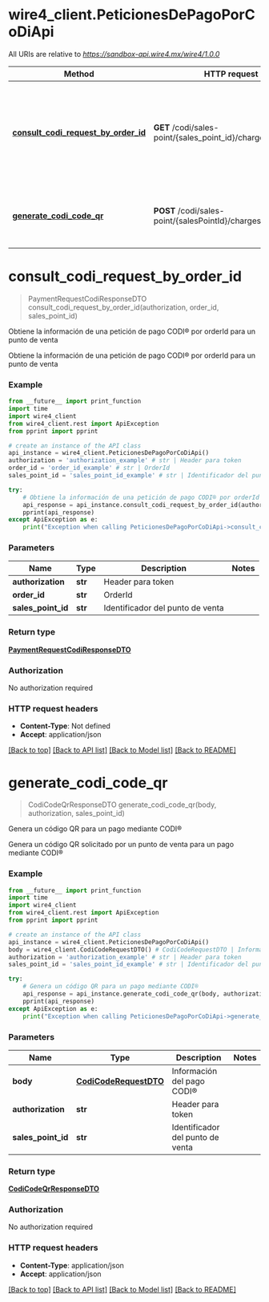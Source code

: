 # wire4_client.PeticionesDePagoPorCoDiApi

All URIs are relative to *https://sandbox-api.wire4.mx/wire4/1.0.0*

Method | HTTP request | Description
------------- | ------------- | -------------
[**consult_codi_request_by_order_id**](PeticionesDePagoPorCoDiApi.md#consult_codi_request_by_order_id) | **GET** /codi/sales-point/{sales_point_id}/charges/{order_id} | Obtiene la información de una petición de pago CODI® por orderId para un punto de venta
[**generate_codi_code_qr**](PeticionesDePagoPorCoDiApi.md#generate_codi_code_qr) | **POST** /codi/sales-point/{salesPointId}/charges | Genera un código QR para un pago mediante CODI®

# **consult_codi_request_by_order_id**
> PaymentRequestCodiResponseDTO consult_codi_request_by_order_id(authorization, order_id, sales_point_id)

Obtiene la información de una petición de pago CODI® por orderId para un punto de venta

Obtiene la información de una petición de pago CODI® por orderId para un punto de venta

### Example
```python
from __future__ import print_function
import time
import wire4_client
from wire4_client.rest import ApiException
from pprint import pprint

# create an instance of the API class
api_instance = wire4_client.PeticionesDePagoPorCoDiApi()
authorization = 'authorization_example' # str | Header para token
order_id = 'order_id_example' # str | OrderId
sales_point_id = 'sales_point_id_example' # str | Identificador del punto de venta

try:
    # Obtiene la información de una petición de pago CODI® por orderId para un punto de venta
    api_response = api_instance.consult_codi_request_by_order_id(authorization, order_id, sales_point_id)
    pprint(api_response)
except ApiException as e:
    print("Exception when calling PeticionesDePagoPorCoDiApi->consult_codi_request_by_order_id: %s\n" % e)
```

### Parameters

Name | Type | Description  | Notes
------------- | ------------- | ------------- | -------------
 **authorization** | **str**| Header para token | 
 **order_id** | **str**| OrderId | 
 **sales_point_id** | **str**| Identificador del punto de venta | 

### Return type

[**PaymentRequestCodiResponseDTO**](PaymentRequestCodiResponseDTO.md)

### Authorization

No authorization required

### HTTP request headers

 - **Content-Type**: Not defined
 - **Accept**: application/json

[[Back to top]](#) [[Back to API list]](../README.md#documentation-for-api-endpoints) [[Back to Model list]](../README.md#documentation-for-models) [[Back to README]](../README.md)

# **generate_codi_code_qr**
> CodiCodeQrResponseDTO generate_codi_code_qr(body, authorization, sales_point_id)

Genera un código QR para un pago mediante CODI®

Genera un código QR solicitado por un punto de venta para un pago mediante CODI®

### Example
```python
from __future__ import print_function
import time
import wire4_client
from wire4_client.rest import ApiException
from pprint import pprint

# create an instance of the API class
api_instance = wire4_client.PeticionesDePagoPorCoDiApi()
body = wire4_client.CodiCodeRequestDTO() # CodiCodeRequestDTO | Información del pago CODI®
authorization = 'authorization_example' # str | Header para token
sales_point_id = 'sales_point_id_example' # str | Identificador del punto de venta

try:
    # Genera un código QR para un pago mediante CODI®
    api_response = api_instance.generate_codi_code_qr(body, authorization, sales_point_id)
    pprint(api_response)
except ApiException as e:
    print("Exception when calling PeticionesDePagoPorCoDiApi->generate_codi_code_qr: %s\n" % e)
```

### Parameters

Name | Type | Description  | Notes
------------- | ------------- | ------------- | -------------
 **body** | [**CodiCodeRequestDTO**](CodiCodeRequestDTO.md)| Información del pago CODI® | 
 **authorization** | **str**| Header para token | 
 **sales_point_id** | **str**| Identificador del punto de venta | 

### Return type

[**CodiCodeQrResponseDTO**](CodiCodeQrResponseDTO.md)

### Authorization

No authorization required

### HTTP request headers

 - **Content-Type**: application/json
 - **Accept**: application/json

[[Back to top]](#) [[Back to API list]](../README.md#documentation-for-api-endpoints) [[Back to Model list]](../README.md#documentation-for-models) [[Back to README]](../README.md)

